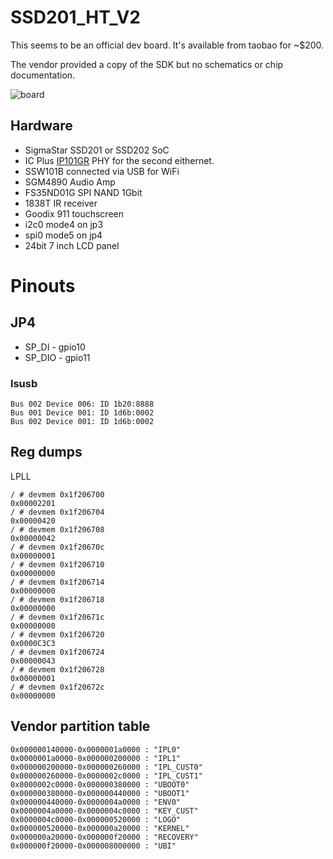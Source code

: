 # SSD201_HT_V2

This seems to be an official dev board.
It's available from taobao for ~$200.

The vendor provided a copy of the SDK but no schematics or chip documentation.

![board](board.jpg)

## Hardware

- SigmaStar SSD201 or SSD202 SoC
- IC Plus [IP101GR](https://datasheet.lcsc.com/szlcsc/IC-Plus-IP101GR_C79324.pdf) PHY for the second eithernet.
- SSW101B connected via USB for WiFi
- SGM4890 Audio Amp
- FS35ND01G SPI NAND 1Gbit
- 1838T IR receiver
- Goodix 911 touchscreen
- i2c0 mode4 on jp3
- spi0 mode5 on jp4
- 24bit 7 inch LCD panel

# Pinouts

## JP4

- SP_DI - gpio10
- SP_DIO - gpio11

### lsusb

```
Bus 002 Device 006: ID 1b20:8888                                                                                                                        
Bus 001 Device 001: ID 1d6b:0002                                                                                                                                                                                                          
Bus 002 Device 001: ID 1d6b:0002
```

## Reg dumps

LPLL

```
/ # devmem 0x1f206700
0x00002201
/ # devmem 0x1f206704
0x00000420
/ # devmem 0x1f206708
0x00000042
/ # devmem 0x1f20670c
0x00000001
/ # devmem 0x1f206710
0x00000000
/ # devmem 0x1f206714
0x00000000
/ # devmem 0x1f206718
0x00000000
/ # devmem 0x1f20671c
0x00000000
/ # devmem 0x1f206720
0x0000C3C3
/ # devmem 0x1f206724
0x00000043
/ # devmem 0x1f206728
0x00000001
/ # devmem 0x1f20672c
0x00000000
```
## Vendor partition table

```
0x000000140000-0x0000001a0000 : "IPL0"
0x0000001a0000-0x000000200000 : "IPL1"
0x000000200000-0x000000260000 : "IPL_CUST0"
0x000000260000-0x0000002c0000 : "IPL_CUST1"
0x0000002c0000-0x000000380000 : "UBOOT0"
0x000000380000-0x000000440000 : "UBOOT1"
0x000000440000-0x0000004a0000 : "ENV0"
0x0000004a0000-0x0000004c0000 : "KEY_CUST"
0x0000004c0000-0x000000520000 : "LOGO"
0x000000520000-0x000000a20000 : "KERNEL"
0x000000a20000-0x000000f20000 : "RECOVERY"
0x000000f20000-0x000008000000 : "UBI"
```
